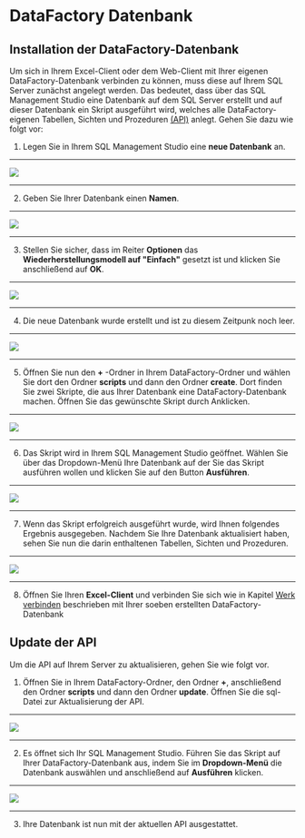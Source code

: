# DataFactory Datenbank

## Installation der DataFactory-Datenbank

Um sich in Ihrem Excel-Client oder dem Web-Client mit Ihrer eigenen DataFactory-Datenbank verbinden zu können, muss diese auf Ihrem SQL Server zunächst angelegt werden. Das bedeutet, dass über das SQL Management Studio eine Datenbank auf dem SQL Server erstellt und auf dieser Datenbank ein Skript ausgeführt wird, welches alle DataFactory-eigenen Tabellen, Sichten und Prozeduren [(API)](Grundlagen/technischer-uberblick/datenbank-und-api.md) anlegt. Gehen Sie dazu wie folgt vor:

1) Legen Sie in Ihrem SQL Management Studio eine **neue Datenbank** an.

---
![](/Pictures/Datafactory-Datenbank/datafactory_datenbank_1.png)

---

2) Geben Sie Ihrer Datenbank einen **Namen**.

---
![](/Pictures/Datafactory-Datenbank/datafactory_datenbank_2.png)

---

3) Stellen Sie sicher, dass im Reiter **Optionen** das **Wiederherstellungsmodell auf "Einfach"** gesetzt ist und klicken Sie anschließend auf **OK**.

---
![](/Pictures/Datafactory-Datenbank/datafactory_datenbank_3.png)

---

4) Die neue Datenbank wurde erstellt und ist zu diesem Zeitpunk noch leer.

---
![](/Pictures/Datafactory-Datenbank/datafactory_datenbank_4.png)

---

5) Öffnen Sie nun den **+** -Ordner in Ihrem DataFactory-Ordner und wählen Sie dort den Ordner **scripts** und dann den Ordner **create**. Dort finden Sie zwei Skripte, die aus Ihrer Datenbank eine DataFactory-Datenbank machen. Öffnen Sie das gewünschte Skript durch Anklicken.

---
![](/Pictures/Datafactory-Datenbank/datafactory_datenbank_5.png)

---

6) Das Skript wird in Ihrem SQL Management Studio geöffnet. Wählen Sie über das Dropdown-Menü Ihre Datenbank auf der Sie das Skript ausführen wollen und klicken Sie auf den Button **Ausführen**.

---
![](/Pictures/Datafactory-Datenbank/datafactory_datenbank_6.png)

---

7) Wenn das Skript erfolgreich ausgeführt wurde, wird Ihnen folgendes Ergebnis ausgegeben. Nachdem Sie Ihre Datenbank aktualisiert haben, sehen Sie nun die darin enthaltenen Tabellen, Sichten und Prozeduren.

---
![](/Pictures/Datafactory-Datenbank/datafactory_datenbank_7.png)

---

8) Öffnen Sie Ihren **Excel-Client** und verbinden Sie sich wie in Kapitel [Werk verbinden](werk/werk-verbinden.md) beschrieben mit Ihrer soeben erstellten DataFactory-Datenbank

## Update der API

Um die API auf Ihrem Server zu aktualisieren, gehen Sie wie folgt vor.

1) Öffnen Sie in Ihrem DataFactory-Ordner, den Ordner **+**, anschließend den Ordner **scripts** und dann den Ordner **update**. Öffnen Sie die sql-Datei zur Aktualisierung der API.

---
![](/Pictures/Datafactory-Datenbank/datafactory_datenbank_8.png)

---

2) Es öffnet sich Ihr SQL Management Studio. Führen Sie das Skript auf Ihrer DataFactory-Datenbank aus, indem Sie im **Dropdown-Menü** die Datenbank auswählen und anschließend auf **Ausführen** klicken.

---
![](/Pictures/Datafactory-Datenbank/datafactory_datenbank_9.png)

---

3) Ihre Datenbank ist nun mit der aktuellen API ausgestattet.